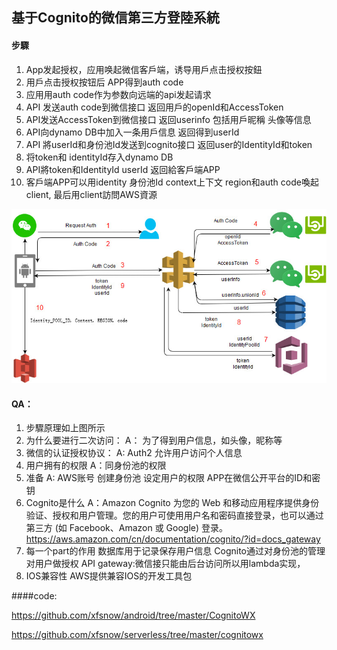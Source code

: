 ## 基于Cognito的微信第三方登陸系統

 

#### 步驟
1.	App发起授权，应用唤起微信客戶端，诱导用戶点击授权按鈕
2.	用戶点击授权按钮后 APP得到auth code
3.	应用用auth code作为参数向远端的api发起请求
4.	API 发送auth code到微信接口  返回用戶的openId和AccessToken
5.	API发送AccessToken到微信接口 返回userinfo  包括用戶昵稱 头像等信息
6.	API向dynamo DB中加入一条用戶信息 返回得到userId
7.	API 將userId和身份池Id发送到cognito接口  返回user的IdentityId和token
8.	将token和 identityId存入dynamo DB
9.	API將token和IdentityId userId 返回給客戶端APP
10.	客戶端APP可以用identity 身份池Id context上下文 region和auth code喚起client, 最后用client訪問AWS資源

  ![图片1](./assets/cognito/archi.png)

#### QA：
1.	步驟原理如上图所示
2.	为什么要进行二次访问：
A： 为了得到用户信息，如头像，昵称等
3.	微信的认证授权协议：
A: Auth2  允许用户访问个人信息
4.	用户拥有的权限
A：同身份池的权限
5.	准备
A: AWS账号  创建身份池  设定用户的权限  APP在微信公开平台的ID和密钥
6.	Cognito是什么
A：Amazon Cognito 为您的 Web 和移动应用程序提供身份验证、授权和用户管理。您的用户可使用用户名和密码直接登录，也可以通过第三方 (如 Facebook、Amazon 或 Google) 登录。  https://aws.amazon.com/cn/documentation/cognito/?id=docs_gateway
7.	每一个part的作用
数据库用于记录保存用户信息
Cognito通过对身份池的管理对用户做授权
API gateway:微信接只能由后台访问所以用lambda实现，
8.	IOS兼容性
AWS提供兼容IOS的开发工具包

####code:

https://github.com/xfsnow/android/tree/master/CognitoWX

https://github.com/xfsnow/serverless/tree/master/cognitowx
